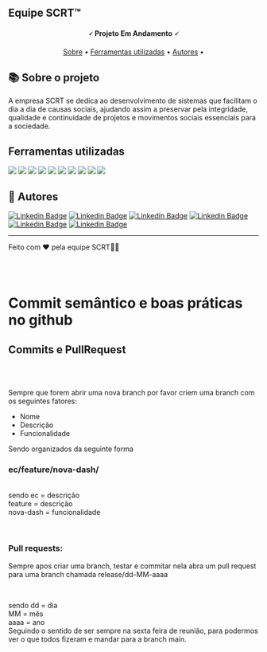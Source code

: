 

<h2>Equipe SCRT™️</h2>
<h4 align="center"> 
	🗸 Projeto Em Andamento 🗸
</h4>

<p align="center">
 <a href="#-sobre-o-projeto">Sobre</a> •
 <a href="#-ferramentas-utilizadas">Ferramentas utilizadas</a> • 
 <a href="#-autores">Autores</a> • 
</p>


## 📚 Sobre o projeto

<p>A empresa SCRT se dedica ao desenvolvimento de sistemas que facilitam o dia a dia de causas sociais, ajudando assim a preservar pela integridade, qualidade e continuidade de projetos e movimentos sociais essenciais para a sociedade.</p>

## Ferramentas utilizadas

<img src="https://img.shields.io/badge/MySQL-00000F?style=for-the-badge&logo=mysql&logoColor=white"/>
<img src="https://img.shields.io/badge/HTML5-E34F26?style=for-the-badge&logo=html5&logoColor=white" />
<img src="https://img.shields.io/badge/CSS3-1572B6?style=for-the-badge&logo=css3&logoColor=white" />
<img src="https://img.shields.io/badge/JavaScript-F7DF1E?style=for-the-badge&logo=javascript&logoColor=black" />
<img src="https://img.shields.io/badge/Node.js-43853D?style=for-the-badge&logo=node.js&logoColor=white"/>

<img src="https://img.shields.io/badge/chart.js-F5788D.svg?style=for-the-badge&logo=chart.js&logoColor=white"/>
<img src="https://img.shields.io/badge/java-%23ED8B00.svg?style=for-the-badge&logo=openjdk&logoColor=white"/>
<img src="https://img.shields.io/badge/python-3670A0?style=for-the-badge&logo=python&logoColor=ffdd54"/>
<img src="https://img.shields.io/badge/react-%2320232a.svg?style=for-the-badge&logo=react&logoColor=%2361DAFB"/>
<img src="https://img.shields.io/badge/spring-%236DB33F.svg?style=for-the-badge&logo=spring&logoColor=white"/>




## 🦸 Autores

[![Linkedin Badge](https://img.shields.io/badge/-Bruna-blue?style=flat-square&logo=Linkedin&logoColor=white&link=https://www.linkedin.com/in/brunasanguini/)](https://www.linkedin.com/in/brunasanguini/)
[![Linkedin Badge](https://img.shields.io/badge/-Emily-blue?style=flat-square&logo=Linkedin&logoColor=white&link=https://www.linkedin.com/in/emyyyferreira/)](https://www.linkedin.com/in/emyyyferreira/) 
[![Linkedin Badge](https://img.shields.io/badge/-Gabriel-blue?style=flat-square&logo=Linkedin&logoColor=white&link=https://www.linkedin.com/in/gabrielBmoraes/)](https://www.linkedin.com/in/gabrielBmoraes/) 
[![Linkedin Badge](https://img.shields.io/badge/-Breno-blue?style=flat-square&logo=Linkedin&logoColor=white&link=https://www.linkedin.com/in/brenodelmondes/)](https://www.linkedin.com/in/brenodelmondes/) 
[![Linkedin Badge](https://img.shields.io/badge/-Arthur-blue?style=flat-square&logo=Linkedin&logoColor=white&link=https://www.linkedin.com/in/arthurmoraes/)](https://www.linkedin.com/in/arthurmoraes/) 
[![Linkedin Badge](https://img.shields.io/badge/-Eduardo-blue?style=flat-square&logo=Linkedin&logoColor=white&link=https://www.linkedin.com/in/eduardocorrea/)](https://www.linkedin.com/in/eduardocorrea/)

---

Feito com ❤️ pela equipe SCRT👋🏽



<br><br>

<h1>Commit semântico e boas práticas no github</h1>

<h2>Commits e PullRequest</h2>
<br><br>
<p>Sempre que forem abrir uma nova branch por favor criem uma branch com os seguintes fatores: </p>
<ul>
  <li>Nome</li>
  <li>Descrição</li>
  <li>Funcionalidade</li>
</ul>

<div>
  <p>Sendo organizados da seguinte forma <h3>ec/feature/nova-dash/</h3><br>
  sendo ec = descrição <br>
  feature = descrição <br>
  nova-dash = funcionalidade</p> <br>
  
</div>


<h3>Pull requests: </h3>
<p>Sempre apos criar uma branch, testar e commitar nela abra um pull request para uma branch chamada release/dd-MM-aaaa</p><br>
<p>sendo dd = dia <br>
MM = mês <br>
aaaa = ano<br>
Seguindo o sentido de ser sempre na sexta feira de reunião, para podermos ver o que todos fizeram e mandar para a branch main.<br>
</p>

